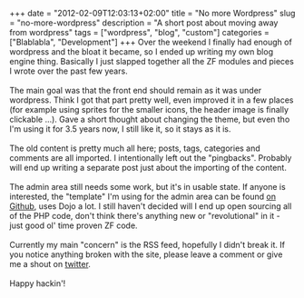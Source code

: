 +++
date = "2012-02-09T12:03:13+02:00"
title = "No more Wordpress"
slug = "no-more-wordpress"
description = "A short post about moving away from wordpress"
tags = ["wordpress", "blog", "custom"]
categories = ["Blablabla", "Development"]
+++
Over the weekend I finally had enough of wordpress and the bloat it 
became, so I ended up writing my own blog engine thing. Basically I just
 slapped together all the ZF modules and pieces I wrote over the past 
few years.<br /><br />The main goal was that the front end should remain as 
it was under wordpress. Think I got that part pretty well, even improved
 it in a few places (for example using sprites for the smaller icons, 
the header image is finally clickable ...). Gave a short thought about 
changing the theme, but even tho I'm using it for 3.5 years now, I still
 like it, so it stays as it is.<br /><br />The old content is pretty much 
all here; posts, tags, categories and comments are all imported. I 
intentionally left out the &quot;pingbacks&quot;. Probably will end up writing a 
separate post just about the importing of the content.<br /><br />The admin 
area still needs some work, but it's in usable state. If anyone is 
interested, the &quot;template&quot; I'm using for the admin area can be found <a href="https://github.com/robertbasic/admin" target="_self">on Github</a>,
 uses Dojo a lot. I still haven't decided will I end up open sourcing 
all of the PHP code, don't think there's anything new or &quot;revolutional&quot; 
in it - just good ol' time proven ZF code.<br />
<br />
Currently my main &quot;concern&quot; is the RSS feed, hopefully I didn't break 
it. If you notice anything broken with the site, please leave a comment 
or give me a shout on <a href="https://twitter.com/#!/robertbasic" target="_self">twitter</a>.<br />
<br />
Happy hackin'!<br />
